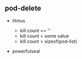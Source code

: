 ## pod-delete
- litmus
    - kill count == ''
    - kill count = some value
    - kill count > sizeof(pod-list)
    
- powerfulseal
    
